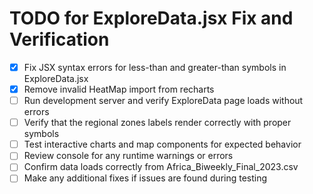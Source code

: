 # TODO for ExploreData.jsx Fix and Verification

- [x] Fix JSX syntax errors for less-than and greater-than symbols in ExploreData.jsx
- [x] Remove invalid HeatMap import from recharts
- [ ] Run development server and verify ExploreData page loads without errors
- [ ] Verify that the regional zones labels render correctly with proper symbols
- [ ] Test interactive charts and map components for expected behavior
- [ ] Review console for any runtime warnings or errors
- [ ] Confirm data loads correctly from Africa_Biweekly_Final_2023.csv
- [ ] Make any additional fixes if issues are found during testing
